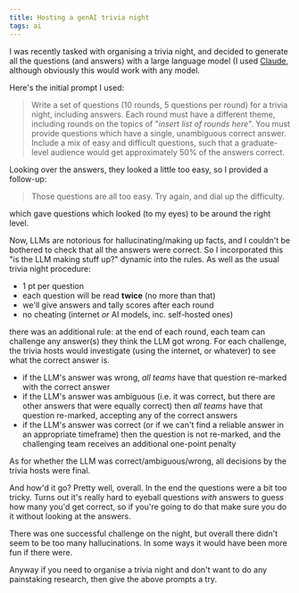 ```yaml
---
title: Hosting a genAI trivia night
tags: ai
---
```


I was recently tasked with organising a trivia night, and decided to generate
all the questions (and answers) with a large language model (I used
[Claude](https://claude.ai/), although obviously this would work with any model.

Here's the initial prompt I used:

> Write a set of questions (10 rounds, 5 questions per round) for a trivia
> night, including answers. Each round must have a different theme, including
> rounds on the topics of "_insert list of rounds here_". You must provide
> questions which have a single, unambiguous correct answer. Include a mix of
> easy and difficult questions, such that a graduate-level audience would get
> approximately 50% of the answers correct.

Looking over the answers, they looked a little too easy, so I provided a
follow-up:

> Those questions are all too easy. Try again, and dial up the difficulty.

which gave questions which looked (to my eyes) to be around the right level.

Now, LLMs are notorious for hallucinating/making up facts, and I couldn't be
bothered to check that all the answers were correct. So I incorporated this "is
the LLM making stuff up?" dynamic into the rules. As well as the usual trivia
night procedure:

- 1 pt per question
- each question will be read **twice** (no more than that)
- we'll give answers and tally scores after each round
- no cheating (internet _or_ AI models, inc. self-hosted ones)

there was an additional rule: at the end of each round, each team can challenge
any answer(s) they think the LLM got wrong. For each challenge, the trivia hosts
would investigate (using the internet, or whatever) to see what the correct
answer is.

- if the LLM's answer was wrong, _all teams_ have that question re-marked with
  the correct answer
- if the LLM's answer was ambiguous (i.e. it was correct, but there are other
  answers that were equally correct) then _all teams_ have that question
  re-marked, accepting any of the correct answers
- if the LLM's answer was correct (or if we can't find a reliable answer in an
  appropriate timeframe) then the question is not re-marked, and the challenging
  team receives an additional one-point penalty

As for whether the LLM was correct/ambiguous/wrong, all decisions by the trivia
hosts were final.

And how'd it go? Pretty well, overall. In the end the questions were a bit too
tricky. Turns out it's really hard to eyeball questions _with_ answers to guess
how many you'd get correct, so if you're going to do that make sure you do it
without looking at the answers.

There was one successful challenge on the night, but overall there didn't seem
to be too many hallucinations. In some ways it would have been more fun if there
were.

Anyway if you need to organise a trivia night and don't want to do any
painstaking research, then give the above prompts a try.
